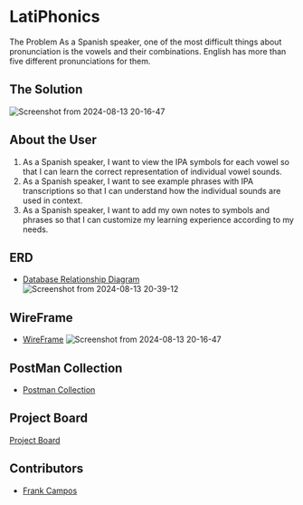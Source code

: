# LatiPhonics
The Problem
As a Spanish speaker, one of the most difficult things about pronunciation is the vowels and their combinations. English has more than five different pronunciations for them.


## The Solution <!-- OPTIONAL, but doesn't hurt -->


![Screenshot from 2024-08-13 20-16-47](https://github.com/user-attachments/assets/007d2946-b37e-4c26-9c9b-cb3c451a31fb)


## About the User <!-- This is a scaled down user persona -->
1. As a Spanish speaker, I want to view the IPA symbols for each vowel so that I can learn the correct representation of individual vowel sounds.
1. As a Spanish speaker, I want to see example phrases with IPA transcriptions so that I can understand how the individual sounds are used in context.
1. As a Spanish speaker, I want to add my own notes to symbols and phrases so that I can customize my learning experience according to my needs.



## ERD <!-- Link to all the things that are required outside of the ones that have their own section -->
- [Database Relationship Diagram](https://dbdiagram.io/d/LatiPhonics-6556bf363be14957872a570d)
![Screenshot from 2024-08-13 20-39-12](https://github.com/user-attachments/assets/5ce19ac4-0a75-4181-85b2-d214cd839c5d)

## WireFrame <!-- Link to all the things that are required outside of the ones that have their own section -->
- [WireFrame](https://www.figma.com/proto/OfS1XxIBm0TEQ2rjqOSlKw/latiphonics?node-id=7-153&t=NnZHrB8W4xbofEOl-1)
![Screenshot from 2024-08-13 20-16-47](https://github.com/user-attachments/assets/0a2ea658-4127-431e-8a4c-023307fcc76b)


## PostMan Collection<!-- Link to all the things that are required outside of the ones that have their own section -->
- [Postman Collection](https://documenter.getpostman.com/view/34832435/2sA3sAi7rC)

## Project Board <!-- These can be inside of your project. Look at the repos from class and see how the images are included in the readme -->
 [Project Board](https://github.com/users/frankcampos/projects/9)





## Contributors
- [Frank Campos](https://github.com/frankcampos)
